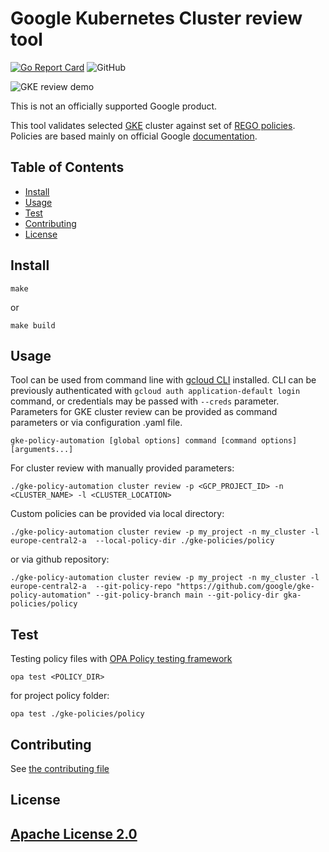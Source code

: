 # Google Kubernetes Cluster review tool

[![Go Report Card](https://goreportcard.com/badge/github.com/google/gke-policy-automation)](https://goreportcard.com/report/github.com/google/gke-policy-automation)
![GitHub](https://img.shields.io/github/license/google/gke-policy-automation)

![GKE review demo](./images/gke-review.gif)

This is not an officially supported Google product.

This tool validates selected [GKE](https://cloud.google.com/kubernetes-engine) cluster
against set of [REGO policies](https://www.openpolicyagent.org/docs/latest/policy-language/).
Policies are based mainly on official Google [documentation](https://cloud.google.com/kubernetes-engine/docs/best-practices).

## Table of Contents
- [Install](#install)
- [Usage](#usage)
- [Test](#test)
- [Contributing](#contributing)
- [License](#license)

## Install

```
make
```
or 
```
make build
```

## Usage

Tool can be used from command line with [gcloud CLI](https://cloud.google.com/sdk/docs/install) installed.
CLI can be previously authenticated with `gcloud auth application-default login` command, or credentials may be passed with `--creds` parameter.
Parameters for GKE cluster review can be provided as command parameters or via configuration .yaml file.

```
gke-policy-automation [global options] command [command options] [arguments...]
```

For cluster review with manually provided parameters:
```
./gke-policy-automation cluster review -p <GCP_PROJECT_ID> -n <CLUSTER_NAME> -l <CLUSTER_LOCATION>
```
Custom policies can be provided via local directory: 
```
./gke-policy-automation cluster review -p my_project -n my_cluster -l europe-central2-a  --local-policy-dir ./gke-policies/policy
```
or via github repository:
```
./gke-policy-automation cluster review -p my_project -n my_cluster -l europe-central2-a  --git-policy-repo "https://github.com/google/gke-policy-automation" --git-policy-branch main --git-policy-dir gka-policies/policy

```

## Test

Testing policy files with [OPA Policy testing framework](https://www.openpolicyagent.org/docs/latest/policy-testing/)
```
opa test <POLICY_DIR>
```
for project policy folder:
```
opa test ./gke-policies/policy
```

## Contributing

See [the contributing file](CONTRIBUTING.md)


## License
[Apache License 2.0](LICENSE)
---

